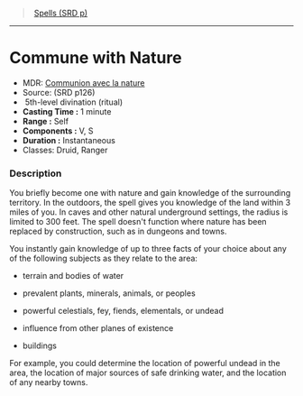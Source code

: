 ﻿---
!SpellItem
Family: SpellVO
Level: 5
Type: divination
Ritual: ritual
CastingTime: 1 minute
Range: Self
Components: V, S
Duration: Instantaneous
Classes: Druid, Ranger
Id: spells_vo.md#commune-with-nature
ParentLink: spells_vo.md#spells-srd-p
Name: Commune with Nature
ParentName: Spells (SRD p)
NameLevel: 1
AltName: '[Communion avec la nature](hd_spells_communion_avec_la_nature.md)'
Source: (SRD p126)
Attributes:
  Name: Commune with Nature
  Markdown: >+
    # <!--Name-->Commune with Nature<!--/Name-->


    - MDR: <!--AltName-->[Communion avec la nature](hd_spells_communion_avec_la_nature.md)<!--/AltName-->

    - Source: <!--Source-->(SRD p126)<!--/Source-->

    -  <!--Level-->5<!--/Level-->th-level <!--Type-->divination<!--/Type--> (<!--Ritual-->ritual<!--/Ritual-->)

    - **Casting Time :** <!--CastingTime-->1 minute<!--/CastingTime-->

    - **Range :** <!--Range-->Self<!--/Range-->

    - **Components :** <!--Components-->V, S<!--/Components-->

    - **Duration :** <!--Duration-->Instantaneous<!--/Duration-->

    - Classes: <!--Classes-->Druid, Ranger<!--/Classes-->


    ### Description


    You briefly become one with nature and gain knowledge of the surrounding territory. In the outdoors, the spell gives you knowledge of the land within 3 miles of you. In caves and other natural underground settings, the radius is limited to 300 feet. The spell doesn't function where nature has been replaced by construction, such as in dungeons and towns.


    You instantly gain knowledge of up to three facts of your choice about any of the following subjects as they relate to the area:


    * terrain and bodies of water


    * prevalent plants, minerals, animals, or peoples


    * powerful celestials, fey, fiends, elementals, or undead


    * influence from other planes of existence


    * buildings


    For example, you could determine the location of powerful undead in the area, the location of major sources of safe drinking water, and the location of any nearby towns.

  AltName: '[Communion avec la nature](hd_spells_communion_avec_la_nature.md)'
  Source: (SRD p126)
  Level: 5
  Type: divination
  Ritual: ritual
  CastingTime: 1 minute
  Range: Self
  Components: V, S
  Duration: Instantaneous
  Classes: Druid, Ranger
AttributesDictionary: >+
  Name: Commune with Nature

  Markdown: >+

    # <!--Name-->Commune with Nature<!--/Name-->





    - MDR: <!--AltName-->[Communion avec la nature](hd_spells_communion_avec_la_nature.md)<!--/AltName-->



    - Source: <!--Source-->(SRD p126)<!--/Source-->



    -  <!--Level-->5<!--/Level-->th-level <!--Type-->divination<!--/Type--> (<!--Ritual-->ritual<!--/Ritual-->)



    - **Casting Time :** <!--CastingTime-->1 minute<!--/CastingTime-->



    - **Range :** <!--Range-->Self<!--/Range-->



    - **Components :** <!--Components-->V, S<!--/Components-->



    - **Duration :** <!--Duration-->Instantaneous<!--/Duration-->



    - Classes: <!--Classes-->Druid, Ranger<!--/Classes-->





    ### Description





    You briefly become one with nature and gain knowledge of the surrounding territory. In the outdoors, the spell gives you knowledge of the land within 3 miles of you. In caves and other natural underground settings, the radius is limited to 300 feet. The spell doesn't function where nature has been replaced by construction, such as in dungeons and towns.





    You instantly gain knowledge of up to three facts of your choice about any of the following subjects as they relate to the area:





    * terrain and bodies of water





    * prevalent plants, minerals, animals, or peoples





    * powerful celestials, fey, fiends, elementals, or undead





    * influence from other planes of existence





    * buildings





    For example, you could determine the location of powerful undead in the area, the location of major sources of safe drinking water, and the location of any nearby towns.



  AltName: '[Communion avec la nature](hd_spells_communion_avec_la_nature.md)'

  Source: (SRD p126)

  Level: 5

  Type: divination

  Ritual: ritual

  CastingTime: 1 minute

  Range: Self

  Components: V, S

  Duration: Instantaneous

  Classes: Druid, Ranger

---
> [Spells (SRD p)](srd_spells.md)

---

# Commune with Nature

- MDR: [Communion avec la nature](hd_spells_communion_avec_la_nature.md)
- Source: (SRD p126)
-  5th-level divination (ritual)
- **Casting Time :** 1 minute
- **Range :** Self
- **Components :** V, S
- **Duration :** Instantaneous
- Classes: Druid, Ranger

### Description

You briefly become one with nature and gain knowledge of the surrounding territory. In the outdoors, the spell gives you knowledge of the land within 3 miles of you. In caves and other natural underground settings, the radius is limited to 300 feet. The spell doesn't function where nature has been replaced by construction, such as in dungeons and towns.

You instantly gain knowledge of up to three facts of your choice about any of the following subjects as they relate to the area:

* terrain and bodies of water

* prevalent plants, minerals, animals, or peoples

* powerful celestials, fey, fiends, elementals, or undead

* influence from other planes of existence

* buildings

For example, you could determine the location of powerful undead in the area, the location of major sources of safe drinking water, and the location of any nearby towns.

